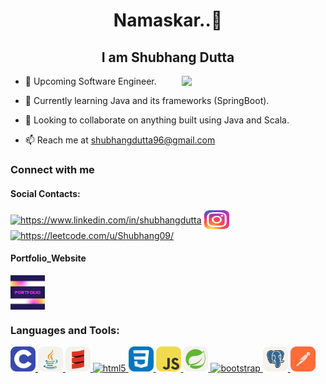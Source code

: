 <h1 align="center">Namaskar..🙏</h1>
<h2 align="center">I am Shubhang Dutta</h2> 
<img align='right' src="https://media.giphy.com/media/M9gbBd9nbDrOTu1Mqx/giphy.gif" width="230">

- 🚀 Upcoming Software Engineer.

- 🌱 Currently learning Java and its frameworks (SpringBoot).
  
- 💞 Looking to collaborate on anything built using Java and Scala.
  
- 📫 Reach me at shubhangdutta96@gmail.com


<h3 align="left">Connect with me</h3>
<h4 align="left">Social Contacts:</h4>
<p align="left">
<a href="https://www.linkedin.com/in/shubhangdutta" target="blank"><img align="center" src="https://raw.githubusercontent.com/rahuldkjain/github-profile-readme-generator/master/src/images/icons/Social/linked-in-alt.svg" alt="https://www.linkedin.com/in/shubhangdutta" height="30" width="40" /></a>
<a href="https://instagram.com/https://www.instagram.com/_shubhang_0001/" target="blank"><img align="center" src="https://github.com/tandpfun/skill-icons/blob/main/icons/Instagram.svg" alt="https://www.instagram.com/_shubhang_0001/" height="30" width="40" /></a>
<a href="https://www.leetcode.com/https://leetcode.com/u/Shubhang09/" target="blank"><img align="center" src="https://raw.githubusercontent.com/rahuldkjain/github-profile-readme-generator/master/src/images/icons/Social/leet-code.svg" alt="https://leetcode.com/u/Shubhang09/" height="30" width="40" /></a>

<h4 align="left">Portfolio_Website</h4>
<a href="https://shubhangdutta.netlify.app/" target="blank"><img align="center" src="https://github.com/shubhangdutta96/Portfolio-Website/blob/main/assets/portfolioProject2.jpg" alt="https://www.linkedin.com/in/shubhangdutta" height="55" width="55" /></a>

</p>

<h3 align="left">Languages and Tools:</h3>
<p align="left"> 
  <a href="https://www.cprogramming.com/" target="_blank" rel="noreferrer"> <img src="https://github.com/tandpfun/skill-icons/blob/main/icons/C.svg" alt="c" width="40" height="40"/> </a>
  <a href="https://www.java.com" target="_blank" rel="noreferrer"> <img src="https://github.com/tandpfun/skill-icons/blob/main/icons/Java-Light.svg" alt="java" width="40" height="40"/> </a>
  <a href="https://docs.scala-lang.org/" target="_blank" rel="noreferrer"> <img src="https://github.com/tandpfun/skill-icons/blob/main/icons/Scala-Light.svg" alt="Scala" width="40" height="40"/> </a>
  <a href="https://www.w3.org/html/" target="_blank" rel="noreferrer"> <img src="https://github.com/tandpfun/skill-icons/blob/main/icons/Htmx-Dark.svg" alt="html5" width="40" height="40"/> </a>
  <a href="https://www.w3schools.com/css/" target="_blank" rel="noreferrer"> <img src="https://github.com/tandpfun/skill-icons/blob/main/icons/CSS.svg" alt="css3" width="40" height="40"/> </a>
  <a href="https://developer.mozilla.org/en-US/docs/Web/JavaScript" target="_blank" rel="noreferrer"> <img src="https://github.com/tandpfun/skill-icons/blob/main/icons/JavaScript.svg" alt="Javascript" width="40" height="40"/> </a>
  <a href="https://docs.spring.io/spring-boot/documentation.html" target="_blank" rel="noreferrer"> <img src="https://github.com/tandpfun/skill-icons/blob/main/icons/Spring-Light.svg" alt="SpringBoot" width="40" height="40"/> </a>
  <a href="https://akka.io/docs/" target="_blank" rel="noreferrer"> <img src="https://github.com/OlegIlyenko/scala-icon/blob/master/akka-icon.png" alt="bootstrap" width="40" height="40"/> </a>
  <a href="https://www.postgresql.org/docs/" target="_blank" rel="noreferrer"> <img src="https://github.com/tandpfun/skill-icons/blob/main/icons/PostgreSQL-Light.svg" alt="PostgreSQL" width="40" height="40"/> </a>
  <a href="https://learning.postman.com/docs/introduction/overview/" target="_blank" rel="noreferrer"> <img src="https://github.com/tandpfun/skill-icons/blob/main/icons/Postman.svg" alt="Postman API" width="40" height="40"/> </a>
</p>
</p>
